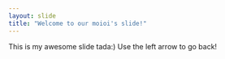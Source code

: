```yaml
---
layout: slide
title: "Welcome to our moioi's slide!"
---
```

This is my awesome slide tada:)
Use the left arrow to go back!
